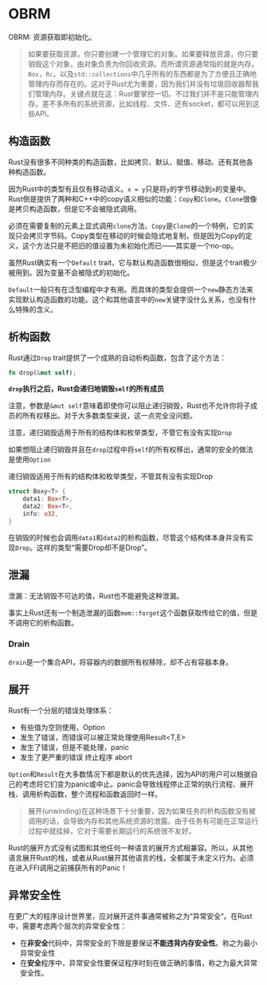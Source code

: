 # OBRM

OBRM: 资源获取即初始化。

> 如果要获取资源，你只要创建一个管理它的对象。如果要释放资源，你只要销毁这个对象，由对象负责为你回收资源。而所谓资源通常指的就是内存。`Box`，`Rc`，以及`std::collections`中几乎所有的东西都是为了方便且正确地管理内存而存在的。这对于Rust尤为重要，因为我们并没有垃圾回收器帮我们管理内存。关键点就在这：Rust要掌控一切。不过我们并不是只能管理内存。差不多所有的系统资源，比如线程、文件、还有socket，都可以用到这些API。

## 构造函数

Rust没有很多不同种类的构造函数，比如拷贝、默认、赋值、移动、还有其他各种构造函数。

因为Rust中的类型有且仅有移动语义。`x = y`只是将`y`的字节移动到`x`的变量中。Rust倒是提供了两种和C++中的copy语义相似的功能：`Copy`和`Clone`。`Clone`很像是拷贝构造函数，但是它不会被隐式调用。

必须在需要复制的元素上显式调用`clone`方法、`Copy`是`Clone`的一个特例，它的实现只会拷贝字节码。Copy类型在移动的时候会隐式地复制，但是因为Copy的定义，这个方法只是不把旧的值设置为未初始化而已——其实是一个no-op。

虽然Rust确实有一个`Default` trait，它与默认构造函数很相似，但是这个trait极少被用到。因为变量不会被隐式的初始化。

`Default`一般只有在泛型编程中才有用。而具体的类型会提供一个`new`静态方法来实现默认构造函数的功能。这个和其他语言中的`new`关键字没什么关系，也没有什么特殊的含义。

## 析构函数

Rust通过`Drop` trait提供了一个成熟的自动析构函数，包含了这个方法：

```rust
fn drop(&mut self);
```

**`drop`执行之后，Rust会递归地销毁`self`的所有成员**

注意，参数是`&mut self`意味着即使你可以阻止递归销毁，Rust也不允许你将子成员的所有权移出。对于大多数类型来说，这一点完全没问题。

注意，递归销毁适用于所有的结构体和枚举类型，不管它有没有实现`Drop`

如果想阻止递归销毁并且在`drop`过程中将`self`的所有权移出，通常的安全的做法是使用`Option`

递归销毁适用于所有的结构体和枚举类型，不管其有没有实现Drop

```rust
struct Boxy<T> {
    data1: Box<T>,
    data2: Box<T>,
    info: u32,
}
```

在销毁的时候也会调用`data1`和`data2`的析构函数，尽管这个结构体本身并没有实现`Drop`。这样的类型“需要Drop却不是Drop”。

## 泄漏

泄漏：无法销毁不可达的值，Rust也不能避免这种泄漏。

事实上Rust还有一个制造泄漏的函数`mem::forget`这个函数获取传给它的值，但是不调用它的析构函数。

### Drain

`drain`是一个集合API，将容器内的数据所有权移除，却不占有容器本身。

## 展开

Rust有一个分层的错误处理体系：

-  有些值为空则使用，Option
- 发生了错误，而错误可以被正常处理使用Result<T,E>
- 发生了错误，但是不能处理，panic
- 发生了更严重的错误 终止程序 abort

`Option`和`Result`在大多数情况下都是默认的优先选择，因为API的用户可以根据自己的考虑将它们变为panic或中止。panic会导致线程停止正常的执行流程、展开栈、调用析构函数，整个流程和函数返回时一样。

> 展开(unwinding)在这种场景下十分重要，因为如果任务的析构函数没有被调用的话，会导致内存和其他系统资源的泄露。由于任务有可能在正常运行过程中就挂掉，它对于需要长期运行的系统很不友好。

Rust的展开方式没有试图和其他任何一种语言的展开方式相兼容。所以，从其他语言展开Rust的栈，或者从Rust展开其他语言的栈，全都属于未定义行为。必须在进入FFI调用之前捕获所有的Panic！

## 异常安全性

在更广大的程序设计世界里，应对展开这件事通常被称之为“异常安全“。在Rust中，需要考虑两个层次的异常安全性：

- 在**非安全**代码中，异常安全的下限是要保证**不能违背内存安全性**。称之为最小异常安全性
- 在**安全**程序中，异常安全性要保证程序时刻在做正确的事情，称之为最大异常安全性。